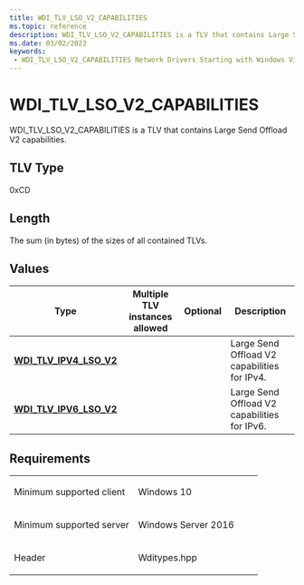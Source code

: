 ```yaml
---
title: WDI_TLV_LSO_V2_CAPABILITIES
ms.topic: reference
description: WDI_TLV_LSO_V2_CAPABILITIES is a TLV that contains Large Send Offload V2 capabilities.
ms.date: 03/02/2023
keywords:
 - WDI_TLV_LSO_V2_CAPABILITIES Network Drivers Starting with Windows Vista
---
```


# WDI\_TLV\_LSO\_V2\_CAPABILITIES


WDI\_TLV\_LSO\_V2\_CAPABILITIES is a TLV that contains Large Send Offload V2 capabilities.

## TLV Type


0xCD

## Length


The sum (in bytes) of the sizes of all contained TLVs.

## Values


| Type                                                   | Multiple TLV instances allowed | Optional | Description                                  |
|--------------------------------------------------------|--------------------------------|----------|----------------------------------------------|
| [**WDI\_TLV\_IPV4\_LSO\_V2**](wdi-tlv-ipv4-lso-v2.md) |                                |          | Large Send Offload V2 capabilities for IPv4. |
| [**WDI\_TLV\_IPV6\_LSO\_V2**](wdi-tlv-ipv6-lso-v2.md) |                                |          | Large Send Offload V2 capabilities for IPv6. |

 

## Requirements

<table>
<colgroup>
<col width="50%" />
<col width="50%" />
</colgroup>
<tbody>
<tr class="odd">
<td><p>Minimum supported client</p></td>
<td><p>Windows 10</p></td>
</tr>
<tr class="even">
<td><p>Minimum supported server</p></td>
<td><p>Windows Server 2016</p></td>
</tr>
<tr class="odd">
<td><p>Header</p></td>
<td>Wditypes.hpp</td>
</tr>
</tbody>
</table>

 

 




